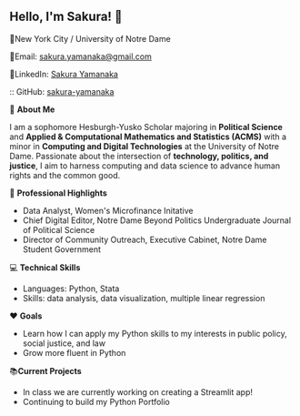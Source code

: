 ## Hello, I'm Sakura! 👋

:round_pushpin:New York City / University of Notre Dame

:email:Email: sakura.yamanaka@gmail.com

:link:LinkedIn: [Sakura Yamanaka](https://www.linkedin.com/in/sakura-yamanaka)

:: GitHub: [sakura-yamanaka]()

:cherry_blossom: **About Me**

I am a sophomore Hesburgh-Yusko Scholar majoring in **Political Science** and **Applied & Computational Mathematics and Statistics (ACMS)** with a minor in **Computing and Digital Technologies** at the University of Notre Dame. Passionate about the intersection of **technology, politics, and justice**, I aim to harness computing and data science to advance human rights and the common good. 

:star2: **Professional Highlights**

- Data Analyst, Women's Microfinance Initative
- Chief Digital Editor, Notre Dame Beyond Politics Undergraduate Journal of Political Science
- Director of Community Outreach, Executive Cabinet, Notre Dame Student Government

:computer: **Technical Skills**

- Languages: Python, Stata
- Skills: data analysis, data visualization, multiple linear regression

:hearts: **Goals**
- Learn how I can apply my Python skills to my interests in public policy, social justice, and law
- Grow more fluent in Python

:books:**Current Projects**
- In class we are currently working on creating a Streamlit app!
- Continuing to build my Python Portfolio 

<!--
**sakura-yamanaka/sakura-yamanaka** is a ✨ _special_ ✨ repository because its `README.md` (this file) appears on your GitHub profile.
